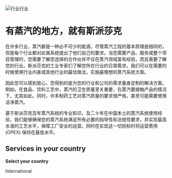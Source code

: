 
![行业](/d/file/p/2015-04-09/7c2ab1b1ed01cc33a8dcc30d8b28c92f.jpg)行业

# 有蒸汽的地方，就有斯派莎克

​在许多行业，蒸汽都是一种必不可少的能源。尽管蒸汽工程的基本原理是相同的，但是每个行业都对此类系统提出了他们自己的要求。当您需要产品、服务或整个项目管理时，您需要了解您选择的合作伙伴不仅在蒸汽领域富有经验，而且需要了解您的行业。斯派莎克的工业专家们了解您所在行业的日常需求。我们可以在需要的时候使用行业内甚或其他行业的最佳做法，实施最理想的蒸汽系统方案。

因此您可以感到放心，您得到的是为您的行业和公司的需求量身定制的解决方案。 例如，在食品、饮料工艺中，蒸汽的卫生质量至关重要，在蒸汽要接触产品的情况下，尤其如此。同时，许多制药工艺对蒸汽质量的要求很严格，甚至可能需要使用洁净蒸汽。

基于斯派莎克百年蒸汽系统的专业知识，及二十年在中国本土的蒸汽系统使用经验，我们能够确保您的蒸汽系统满足所有必要的指导性和法规性要求，并实现最高水准的工艺水平，保障工厂安全的运营。同时在实现这一切目标时将运营费用 (OPEX) 保持在最低水平。

## Services in your country

**Select your country**

International
